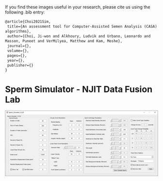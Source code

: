 If you find these images useful in your research, please cite us using the following .bib entry:
 
 ```
@article{Choi2021Sim,
  title={An assessment tool for Computer-Assisted Semen Analysis (CASA) algorithms},
  author={Choi, Ji-won and Alkhoury, Ludvik and Urbano, Leonardo and Masson, Puneet and VerMilyea, Matthew and Kam, Moshe},
  journal={},
  volume={},
  pages={},
  year={},
  publisher={}
}
 
 ```
 
# Sperm Simulator - NJIT Data Fusion Lab

![alt text](https://github.com/JiwonChoi-NJIT/NJIT_sperm_simulator/blob/main/Sperm_Simulator_V6_GUI.PNG)
